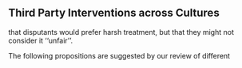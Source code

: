 ## Third Party Interventions across Cultures

that disputants would prefer harsh treatment, but that they might not consider it ‘‘unfair’’.

The following propositions are suggested by our review of different